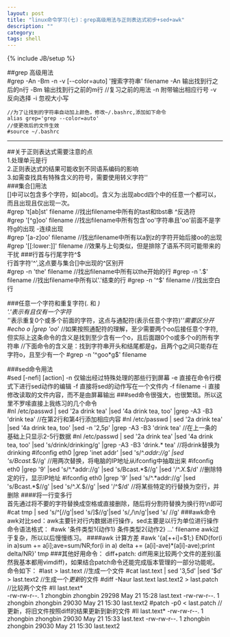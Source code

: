 ```yaml
---
layout: post
title: "linux命令学习(七)：grep高级用法与正则表达式初步+sed+awk"
description: ""
category: 
tags: shell
---
```

{% include JB/setup %}

##grep 高级用法  
	#grep -An -Bm -n -v  [--color=auto] '搜索字符串' filename
	-An	输出找到行之后的n行
	-Bm	输出找到行之前的m行
	//复习之前的用法
	-n	附带输出相应行号
	-v 	反向选择
	-i 	忽视大小写

	//为了让找到的字符串自动加上颜色，修改~/.bashrc,添加如下命令
	alias grep='grep --color=auto'
	//使更改后的文件生效
	#source ~/.bashrc

***  
##关于正则表达式需要注意的点  
1.处理单元是行  
2.正则表达式的结果可能收到不同语系编码的影响  
3.如需查找具有特殊含义的符号，需要使用转义字符'\'  
###集合[]用法  
[]中可以包含多个字符，如[abcd]。含义为:出现abcd四个中的任意一个都可以，而且出现且仅出现一次。  
	#grep 't[ab]st' filename	//找出filename中所有的tast和tbst串
^反选符  
	#grep '[^g]oo' filename		//找出filename中所有包含'oo'字符串且'oo'前面不是字符g的出现
-连续出现  
	#grep '[a-z]oo' filename	//找出filename中所有以a到z的字符开始后接oo的出现
	#grep '[[:lower:]]' filename	//效果与上句类似，但是排除了语系不同可能带来的干扰
###行首与行尾字符^$  
行首字符'^',这点要与集合[]中出现的^区别开  
	#grep -n 'the' filename		//找出filename中所有以the开始的行
	#grep -n '\.$' filename		//找出filename中所有以'.'结束的行
	#grep -n '^$' filename		//找出空白行

###任意一个字符和重复字符(. 和 *)  
'.'表示有且仅有一个字符  
'*'表示重复0个或多个前面的字符，这点与通配符(表示任意个字符)'*'需要区分开  
	#echo o |grep 'oo*'	//如果按照通配符的理解，至少需要两个oo后接任意个字符,但实际上这条命令的含义是找到至少含有一个o，且后面跟0个o或多个o的所有字符串
	//下面命令的含义是：找到字符串开头和结尾都是g，且两个g之间只能存在字符o，且至少有一个
	#grep -n '^goo*g$' filename

###sed命令用法  
	#sed [-nefi] [action]
	-n	仅输出经过特殊处理的那些行到屏幕
	-e	直接在命令行模式下进行sed动作的编辑
	-f	直接将sed的动作写在一个文件内 -f filename
	-i	直接修改读取的文件内容，而不是由屏幕输出
###sed命令很强大，也很繁琐。所以这里不罗嗦直接上我练习的几个命令  
	#nl /etc/passwd | sed  '2a drink tea' |sed '4a drink tea, too' |grep -A3 -B3 'drink tea'			//在第2行和第4行添加相应内容
	#nl /etc/passwd | sed  '2a drink tea' |sed '4a drink tea, too' |sed -n '2,5p' |grep -A3 -B3 'drink tea'		//在上一条的基础上只显示2-5行数据
	#nl /etc/passwd | sed  '2a drink tea' |sed '4a drink tea, too' |sed 's/drink/drinking/g' |grep -A3 -B3 'drink.* tea'	//将drink替换为drinking
	#ifconfig eth0 |grep 'inet addr' |sed 's/^.*addr://g' |sed 's/Bcast.*$//g'	//用两次替换，将电脑的IP地址从ifconfig中抽取出来
	#ifconfig eth0 |grep '9' |sed 's/^.*addr://g' |sed 's/Bcast.*$//g' |sed '/^.*X.*$/d'	//删除特定的行，显示IP地址
	#ifconfig eth0 |grep '9' |sed 's/^.*addr://g' |sed 's/Bcast.*$//g' |sed 's/^.*X.*$//g' |sed '/^$/d'		//将某些特定的行替换为空行，并删除
####将一行变多行  
首先通过将不要的字符替换成空格或直接删除，随后将分割符替换为换行符\n即可  
	#cat tmp | sed 's/^\[//g'|sed 's/\]$//g'|sed 's/,/\n/g'|sed 's/ //g'
###awk命令  
awk对比sed：awk主要针对行内数据进行操作，sed主要是以行为单位进行操作  
命令语法格式：  
	#awk '条件类型1{动作1} 条件类型2{动作2} ...' filename
awk过于复杂，所以以后慢慢练习。  
####awk 计算方差  
	#awk '{a[++i]=$1;} END{for(i in a)sum += a[i];ave=sum/NR;for(i in a) delta += (a[i]-ave)*(a[i]-ave);print delta/NR}' tmp
###其他好用命令：  
diff+patch:  
	diff用来比较两个文件的差别(虽然我基本都用vimdiff)，如果结合patch命令还能完成版本管理的一部分功能呢。命令如下：
	#last > last.text	//生成一个文件
	#cat last.text | sed '3,5d' |sed '$d' > last.text2	//生成一个*更新*的文件
	#diff -Naur last.text last.text2 > last.patch		//比较两个文件
	#ll last.text*	
	-rw-rw-r--. 1 zhongbin zhongbin 29298 May 21 15:28 last.text
	-rw-rw-r--. 1 zhongbin zhongbin 29030 May 21 15:30 last.text2
	#patch -p0 < last.patch //更新，将旧文件按照diff的结果更新到新的文件
	#ll last.text*
	-rw-rw-r--. 1 zhongbin zhongbin 29030 May 21 15:33 last.text
	-rw-rw-r--. 1 zhongbin zhongbin 29030 May 21 15:30 last.text2
	
